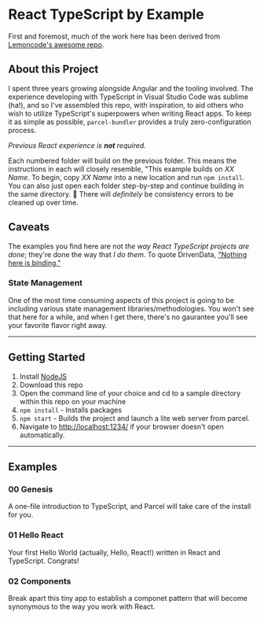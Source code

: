 # React TypeScript by Example

First and foremost, much of the work here has been derived from [Lemoncode's awesome repo](https://github.com/Lemoncode/react-typescript-samples). 

## About this Project

I spent three years growing alongside Angular and the tooling involved. The experience developing with TypeScript in Visual Studio Code was sublime (ha!), and so I've assembled this repo, with inspiration, to aid others who wish to utilize TypeScript's superpowers when writing React apps. To keep it as simple as possible, `parcel-bundler` provides a truly zero-configuration process.

*Previous React experience is **not** required.*

Each numbered folder will build on the previous folder. This means the instructions in each will closely resemble, "This example builds on _XX Name_. To begin, copy _XX Name_ into a new location and run `npm install`. You can also just open each folder step-by-step and continue building in the same directory. 🤷‍ There will _definitely_ be consistency errors to be cleaned up over time. 

## Caveats

The examples you find here are not _the way React TypeScript projects are done_; they're done the way that _I do them_. To quote DrivenData, ["Nothing here is binding."](https://drivendata.github.io/cookiecutter-data-science/#nothing-here-is-binding)

### State Management

One of the most time consuming aspects of this project is going to be including various state management libraries/methodologies. You won't see that here for a while, and when I get there, there's no gaurantee you'll see your favorite flavor right away.

---

## Getting Started

1. Install [NodeJS](http://www.nodejs.org)  
2. Download this repo
5. Open the command line of your choice and cd to a sample directory within this repo on your machine  
6. `npm install` - Installs packages
7. `npm start` - Builds the project and launch a lite web server from parcel.
8. Navigate to [http://localhost:1234/](http://localhost:1234/) if your browser doesn't open automatically.

---

## Examples

### 00 Genesis

A one-file introduction to TypeScript, and Parcel will take care of the install for you.

### 01 Hello React

Your first Hello World (actually, Hello, React!) written in React and TypeScript. Congrats!

### 02 Components

Break apart this tiny app to establish a componet pattern that will become synonymous to the way you work with React.